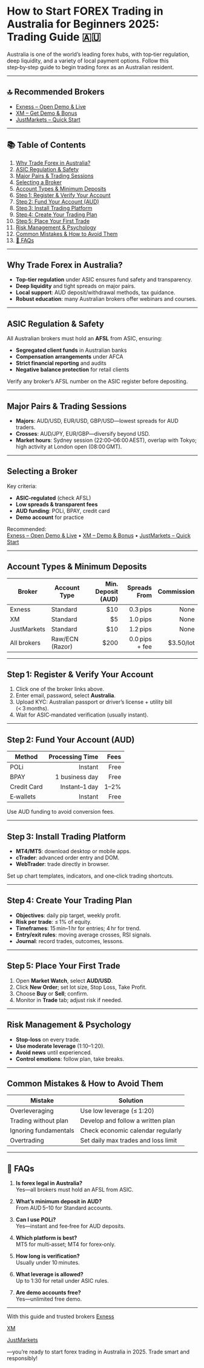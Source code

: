 # How to Start FOREX Trading in Australia for Beginners 2025: Trading Guide 🇦🇺

Australia is one of the world’s leading forex hubs, with top‑tier regulation, deep liquidity, and a variety of local payment options. Follow this step‑by‑step guide to begin trading forex as an Australian resident.

---

## 🔝 Recommended Brokers

- [Exness – Open Demo & Live](https://one.exnesstrack.org/a/newup2)  
- [XM – Get Demo & Bonus](https://clicks.pipaffiliates.com/c?c=589901&l=en&p=0)  
- [JustMarkets – Quick Start](https://one.justmarkets.link/a/79iqw0j6nj/landing/quick-start)  

---

## 📚 Table of Contents

1. [Why Trade Forex in Australia?](#why-trade-forex-in-australia)  
2. [ASIC Regulation & Safety](#asic-regulation--safety)  
3. [Major Pairs & Trading Sessions](#major-pairs--trading-sessions)  
4. [Selecting a Broker](#selecting-a-broker)  
5. [Account Types & Minimum Deposits](#account-types--minimum-deposits)  
6. [Step 1: Register & Verify Your Account](#step-1-register--verify-your-account)  
7. [Step 2: Fund Your Account (AUD)](#step-2-fund-your-account-aud)  
8. [Step 3: Install Trading Platform](#step-3-install-trading-platform)  
9. [Step 4: Create Your Trading Plan](#step-4-create-your-trading-plan)  
10. [Step 5: Place Your First Trade](#step-5-place-your-first-trade)  
11. [Risk Management & Psychology](#risk-management--psychology)  
12. [Common Mistakes & How to Avoid Them](#common-mistakes--how-to-avoid-them)  
13. [📌 FAQs](#faqs)  

---

## Why Trade Forex in Australia?

- **Top‑tier regulation** under ASIC ensures fund safety and transparency.  
- **Deep liquidity** and tight spreads on major pairs.  
- **Local support**: AUD deposit/withdrawal methods, tax guidance.  
- **Robust education**: many Australian brokers offer webinars and courses.

---

## ASIC Regulation & Safety

All Australian brokers must hold an **AFSL** from ASIC, ensuring:  
- **Segregated client funds** in Australian banks  
- **Compensation arrangements** under AFCA  
- **Strict financial reporting** and audits  
- **Negative balance protection** for retail clients  

Verify any broker’s AFSL number on the ASIC register before depositing.

---

## Major Pairs & Trading Sessions

- **Majors**: AUD/USD, EUR/USD, GBP/USD—lowest spreads for AUD traders.  
- **Crosses**: AUD/JPY, EUR/GBP—diversify beyond USD.  
- **Market hours**: Sydney session (22:00–06:00 AEST), overlap with Tokyo; high activity at London open (08:00 GMT).  

---

## Selecting a Broker

Key criteria:  
- **ASIC‑regulated** (check AFSL)  
- **Low spreads & transparent fees**  
- **AUD funding**: POLi, BPAY, credit card  
- **Demo account** for practice  

Recommended:  
[Exness – Open Demo & Live](https://one.exnesstrack.org/a/newup2) • [XM – Demo & Bonus](https://clicks.pipaffiliates.com/c?c=589901&l=en&p=0) • [JustMarkets – Quick Start](https://one.justmarkets.link/a/79iqw0j6nj/landing/quick-start)

---

## Account Types & Minimum Deposits

| Broker      | Account Type     | Min. Deposit (AUD) | Spreads From     | Commission    |
|-------------|------------------|-------------------:|------------------:|--------------:|
| Exness      | Standard         | $10                | 0.3 pips          | None          |
| XM          | Standard         | $5                 | 1.0 pips          | None          |
| JustMarkets | Standard         | $10                | 1.2 pips          | None          |
| All brokers | Raw/ECN (Razor)  | $200               | 0.0 pips + fee   | $3.50/lot     |

---

## Step 1: Register & Verify Your Account

1. Click one of the broker links above.  
2. Enter email, password, select **Australia**.  
3. Upload KYC: Australian passport or driver’s license + utility bill (< 3 months).  
4. Wait for ASIC‑mandated verification (usually instant).

---

## Step 2: Fund Your Account (AUD)

| Method     | Processing Time | Fees   |
|------------|----------------:|-------:|
| POLi       | Instant         | Free   |
| BPAY       | 1 business day  | Free   |
| Credit Card| Instant–1 day   | 1–2%   |
| E‑wallets  | Instant         | Free   |

Use AUD funding to avoid conversion fees.

---

## Step 3: Install Trading Platform

- **MT4/MT5**: download desktop or mobile apps.  
- **cTrader**: advanced order entry and DOM.  
- **WebTrader**: trade directly in browser.  

Set up chart templates, indicators, and one‑click trading shortcuts.

---

## Step 4: Create Your Trading Plan

- **Objectives**: daily pip target, weekly profit.  
- **Risk per trade**: ≤ 1% of equity.  
- **Timeframes**: 15 min–1 hr for entries; 4 hr for trend.  
- **Entry/exit rules**: moving average crosses, RSI signals.  
- **Journal**: record trades, outcomes, lessons.

---

## Step 5: Place Your First Trade

1. Open **Market Watch**, select **AUD/USD**.  
2. Click **New Order**; set lot size, Stop Loss, Take Profit.  
3. Choose **Buy** or **Sell**; confirm.  
4. Monitor in **Trade** tab; adjust risk if needed.

---

## Risk Management & Psychology

- **Stop‑loss** on every trade.  
- **Use moderate leverage** (1:10–1:20).  
- **Avoid news** until experienced.  
- **Control emotions**: follow plan, take breaks.

---

## Common Mistakes & How to Avoid Them

| Mistake               | Solution                             |
|-----------------------|--------------------------------------|
| Overleveraging        | Use low leverage (≤ 1:20)            |
| Trading without plan  | Develop and follow a written plan    |
| Ignoring fundamentals | Check economic calendar regularly    |
| Overtrading           | Set daily max trades and loss limit  |

---

## 📌 FAQs

1. **Is forex legal in Australia?**  
   Yes—all brokers must hold an AFSL from ASIC.  

2. **What’s minimum deposit in AUD?**  
   From AUD 5–10 for Standard accounts.  

3. **Can I use POLi?**  
   Yes—instant and fee‑free for AUD deposits.  

4. **Which platform is best?**  
   MT5 for multi‑asset; MT4 for forex‑only.  

5. **How long is verification?**  
   Usually under 10 minutes.  

6. **What leverage is allowed?**  
   Up to 1:30 for retail under ASIC rules.  

7. **Are demo accounts free?**  
   Yes—unlimited free demo.  

---

With this guide and trusted brokers
[Exness](https://one.exnesstrack.org/a/newup2)

[XM](https://clicks.pipaffiliates.com/c?c=589901&l=en&p=0)

[JustMarkets](https://one.justmarkets.link/a/79iqw0j6nj/landing/quick-start)

—you’re ready to start forex trading in Australia in 2025. Trade smart and responsibly!  
